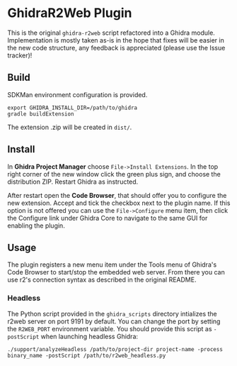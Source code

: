 GhidraR2Web Plugin
==================

This is the original `ghidra-r2web` script refactored into a Ghidra module. Implementation is mostly taken as-is in the hope that fixes will be easier in the new code structure, any feedback is appreciated (please use the Issue tracker)!


Build
-----

SDKMan environment configuration is provided.

```
export GHIDRA_INSTALL_DIR=/path/to/ghidra
gradle buildExtension
```

The extension .zip will be created in `dist/`.


Install
-------

In **Ghidra Project Manager** choose `File->Install Extensions`. In the top right corner of the new window click the green plus sign, and choose the distribution ZIP. Restart Ghidra as instructed.

After restart open the **Code Browser**, that should offer you to configure the new extension. Accept and tick the checkbox next to the plugin name. If this option is not offered you can use the `File->Configure` menu item, then click the Configure link under Ghidra Core to navigate to the same GUI for enabling the plugin.


Usage
-----

The plugin registers a new menu item under the Tools menu of Ghidra's Code Browser to start/stop the embedded web server. From there you can use r2's connection syntax as described in the original README. 

### Headless

The Python script provided in the `ghidra_scripts` directory intializes the r2web server on port 9191 by default. You can change the port by setting the `R2WEB_PORT` environment variable. You should provide this script as `-postScript` when launching headless Ghidra:

```
./support/analyzeHeadless /path/to/project-dir project-name -process binary_name -postScript /path/to/r2web_headless.py
```

